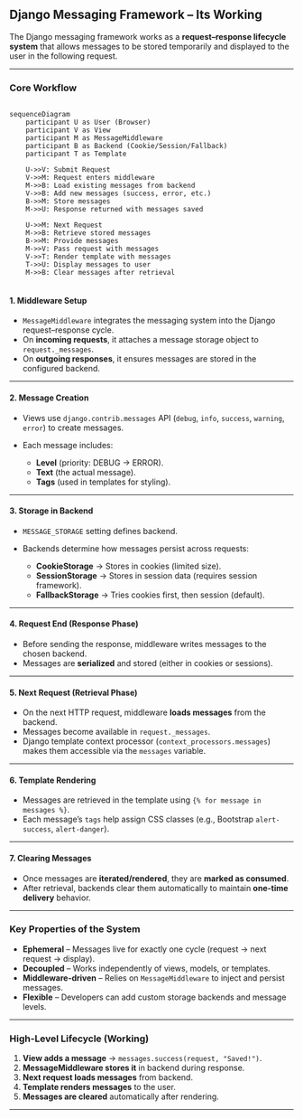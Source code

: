 ## Django Messaging Framework – Its Working

The Django messaging framework works as a **request–response lifecycle system** that allows messages to be stored temporarily and displayed to the user in the following request.

---

### Core Workflow

```mermaid

sequenceDiagram
    participant U as User (Browser)
    participant V as View
    participant M as MessageMiddleware
    participant B as Backend (Cookie/Session/Fallback)
    participant T as Template

    U->>V: Submit Request
    V->>M: Request enters middleware
    M->>B: Load existing messages from backend
    V->>B: Add new messages (success, error, etc.)
    B->>M: Store messages
    M->>U: Response returned with messages saved

    U->>M: Next Request
    M->>B: Retrieve stored messages
    B->>M: Provide messages
    M->>V: Pass request with messages
    V->>T: Render template with messages
    T->>U: Display messages to user
    M->>B: Clear messages after retrieval


```

#### 1. Middleware Setup

* `MessageMiddleware` integrates the messaging system into the Django request–response cycle.
* On **incoming requests**, it attaches a message storage object to `request._messages`.
* On **outgoing responses**, it ensures messages are stored in the configured backend.

---

#### 2. Message Creation

* Views use `django.contrib.messages` API (`debug`, `info`, `success`, `warning`, `error`) to create messages.
* Each message includes:

  * **Level** (priority: DEBUG → ERROR).
  * **Text** (the actual message).
  * **Tags** (used in templates for styling).

---

#### 3. Storage in Backend

* `MESSAGE_STORAGE` setting defines backend.
* Backends determine how messages persist across requests:

  * **CookieStorage** → Stores in cookies (limited size).
  * **SessionStorage** → Stores in session data (requires session framework).
  * **FallbackStorage** → Tries cookies first, then session (default).

---

#### 4. Request End (Response Phase)

* Before sending the response, middleware writes messages to the chosen backend.
* Messages are **serialized** and stored (either in cookies or sessions).

---

#### 5. Next Request (Retrieval Phase)

* On the next HTTP request, middleware **loads messages** from the backend.
* Messages become available in `request._messages`.
* Django template context processor (`context_processors.messages`) makes them accessible via the `messages` variable.

---

#### 6. Template Rendering

* Messages are retrieved in the template using `{% for message in messages %}`.
* Each message’s `tags` help assign CSS classes (e.g., Bootstrap `alert-success`, `alert-danger`).

---

#### 7. Clearing Messages

* Once messages are **iterated/rendered**, they are **marked as consumed**.
* After retrieval, backends clear them automatically to maintain **one-time delivery** behavior.

---

### Key Properties of the System

* **Ephemeral** – Messages live for exactly one cycle (request → next request → display).
* **Decoupled** – Works independently of views, models, or templates.
* **Middleware-driven** – Relies on `MessageMiddleware` to inject and persist messages.
* **Flexible** – Developers can add custom storage backends and message levels.

---

### High-Level Lifecycle (Working)

1. **View adds a message** → `messages.success(request, "Saved!")`.
2. **MessageMiddleware stores it** in backend during response.
3. **Next request loads messages** from backend.
4. **Template renders messages** to the user.
5. **Messages are cleared** automatically after rendering.

---
